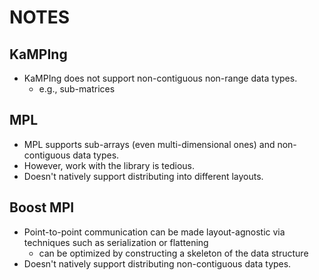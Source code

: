 # NOTES

## KaMPIng

- KaMPIng does not support non-contiguous non-range data types.
  - e.g., sub-matrices

## MPL

- MPL supports sub-arrays (even multi-dimensional ones) and non-contiguous data types.
- However, work with the library is tedious.
- Doesn't natively support distributing into different layouts.

## Boost MPI

- Point-to-point communication can be made layout-agnostic via techniques such as serialization or flattening
  - can be optimized by constructing a skeleton of the data structure <!-- TODO skeleton is basically a list of offsets (and types) of all elements -->
- Doesn't natively support distributing non-contiguous data types. <!-- TODO or something like that; basically, the point is that scattering sub-matrices is nigh-impossible -->
